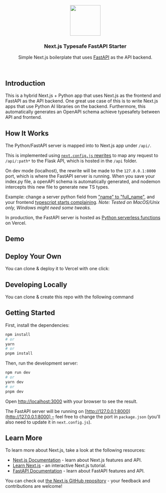 <p align="center">
  <span>
    <img src="https://assets.vercel.com/image/upload/v1588805858/repositories/vercel/logo.png" height="96">
    <h3 align="center">Next.js <b>Typesafe</b> FastAPI Starter</h3>
  </span>
</p>

<p align="center">Simple Next.js boilerplate that uses <a href="https://fastapi.tiangolo.com/lo/">FastAPI</a> as the API backend.</p>

<br/>

## Introduction

This is a hybrid Next.js + Python app that uses Next.js as the frontend and FastAPI as the API backend. One great use case of this is to write Next.js apps that use Python AI libraries on the backend. Furthermore, this automatically generates an OpenAPI schema achieve typesafety between API and frontend.

## How It Works

The Python/FastAPI server is mapped into to Next.js app under `/api/`.

This is implemented using [`next.config.js` rewrites]() to map any request to `/api/:path*` to the Flask API, which is hosted in the `/api` folder.

On dev mode (localhost), the rewrite will be made to the `127.0.0.1:8000` port, which is where the FastAPI server is running.
When you save your index.py file, a openAPI schema is automatically generated, and nodemon intercepts this new file to generate new TS types.

Example: change a server python field from ["name" to "full_name"](https://imgur.com/SMDNPZa), and your frontend [typescript starts complaining](https://imgur.com/aIwae4v). <i>Note: Tested on MacOS/Unix only, Windows might need some tweaks.</i>

In production, the FastAPI server is hosted as [Python serverless functions](https://vercel.com/docs/concepts/functions/serverless-functions/runtimes/python) on Vercel.

## Demo

## Deploy Your Own

You can clone & deploy it to Vercel with one click:

## Developing Locally

You can clone & create this repo with the following command

## Getting Started

First, install the dependencies:

```bash
npm install
# or
yarn
# or
pnpm install
```

Then, run the development server:

```bash
npm run dev
# or
yarn dev
# or
pnpm dev
```

Open [http://localhost:3000](http://localhost:3000) with your browser to see the result.

The FastAPI server will be running on [http://127.0.0.1:8000](http://127.0.0.1:8000) – feel free to change the port in `package.json` (you'll also need to update it in `next.config.js`).

## Learn More

To learn more about Next.js, take a look at the following resources:

- [Next.js Documentation](https://nextjs.org/docs) - learn about Next.js features and API.
- [Learn Next.js](https://nextjs.org/learn) - an interactive Next.js tutorial.
- [FastAPI Documentation](https://fastapi.tiangolo.com/) - learn about FastAPI features and API.

You can check out [the Next.js GitHub repository](https://github.com/vercel/next.js/) - your feedback and contributions are welcome!
